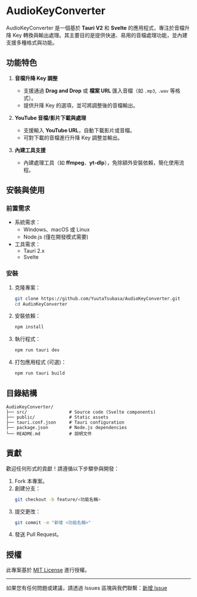 # AudioKeyConverter

AudioKeyConverter 是一個基於 **Tauri V2** 和 **Svelte** 的應用程式，專注於音檔升降 Key 轉換與輸出處理。其主要目的是提供快速、易用的音檔處理功能，並內建支援多種格式與功能。

## 功能特色

1. **音檔升降 Key 調整**
   - 支援通過 **Drag and Drop** 或 **檔案 URL** 匯入音檔（如 `.mp3`, `.wav` 等格式）。
   - 提供升降 Key 的選項，並可將調整後的音檔輸出。

2. **YouTube 音檔/影片下載與處理**
   - 支援輸入 **YouTube URL**，自動下載影片或音檔。
   - 可對下載的音檔進行升降 Key 調整並輸出。

3. **內建工具支援**
   - 內建處理工具（如 **ffmpeg**、**yt-dlp**），免除額外安裝依賴，簡化使用流程。

## 安裝與使用

### 前置需求
- 系統需求：
  - Windows、macOS 或 Linux
  - Node.js (僅在開發模式需要)
- 工具需求：
  - Tauri 2.x
  - Svelte

### 安裝
1. 克隆專案：
   ```bash
   git clone https://github.com/YuutaTsubasa/AudioKeyConverter.git
   cd AudioKeyConverter
   ```

2. 安裝依賴：
   ```bash
   npm install
   ```

3. 執行程式：
   ```bash
   npm run tauri dev
   ```

4. 打包應用程式 (可選)：
   ```bash
   npm run tauri build
   ```

## 目錄結構

```plaintext
AudioKeyConverter/
├── src/                # Source code (Svelte components)
├── public/             # Static assets
├── tauri.conf.json     # Tauri configuration
├── package.json        # Node.js dependencies
└── README.md           # 說明文件
```

## 貢獻

歡迎任何形式的貢獻！請遵循以下步驟參與開發：
1. Fork 本專案。
2. 創建分支：
   ```bash
   git checkout -b feature/<功能名稱>
   ```
3. 提交更改：
   ```bash
   git commit -m "新增 <功能名稱>"
   ```
4. 發送 Pull Request。

## 授權

此專案基於 [MIT License](LICENSE) 進行授權。

---

如果您有任何問題或建議，請透過 Issues 區塊與我們聯繫：[新增 Issue](https://github.com/YuutaTsubasa/AudioKeyConverter/issues/new)

